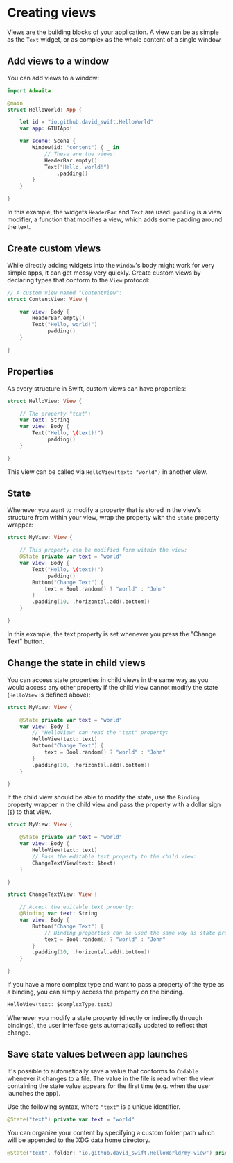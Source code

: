 # Creating views

Views are the building blocks of your application. 
A view can be as simple as the ``Text`` widget, or as complex as the whole content of a single window.

## Add views to a window
You can add views to a window:
```swift
import Adwaita

@main
struct HelloWorld: App {

    let id = "io.github.david_swift.HelloWorld"
    var app: GTUIApp!

    var scene: Scene {
        Window(id: "content") { _ in
            // These are the views:
            HeaderBar.empty()
            Text("Hello, world!")
                .padding()
        }
    }

}
```

In this example, the widgets ``HeaderBar`` and ``Text`` are used.
`padding` is a view modifier, a function that modifies a view, which adds some padding around the text.

## Create custom views
While directly adding widgets into the ``Window``'s body might work for very simple apps,
it can get messy very quickly.
Create custom views by declaring types that conform to the ``View`` protocol:
```swift
// A custom view named "ContentView":
struct ContentView: View {

    var view: Body {
        HeaderBar.empty()
        Text("Hello, world!")
            .padding()
    }

}
```

## Properties
As every structure in Swift, custom views can have properties:
```swift
struct HelloView: View {

    // The property "text":
    var text: String
    var view: Body {
        Text("Hello, \(text)!")
            .padding()
    }

}
```
This view can be called via `HelloView(text: "world")` in another view.

## State
Whenever you want to modify a property that is stored in the view's structure from within your view,
wrap the property with the ``State`` property wrapper:
```swift
struct MyView: View {

    // This property can be modified form within the view:
    @State private var text = "world"
    var view: Body {
        Text("Hello, \(text)!")
            .padding()
        Button("Change Text") {
            text = Bool.random() ? "world" : "John"
        }
        .padding(10, .horizontal.add(.bottom))
    }

}
```
In this example, the text property is set whenever you press the "Change Text" button.

## Change the state in child views
You can access state properties in child views in the same way as you would access any other property
if the child view cannot modify the state (`HelloView` is defined above):
```swift
struct MyView: View {

    @State private var text = "world"
    var view: Body {
        // "HelloView" can read the "text" property:
        HelloView(text: text)
        Button("Change Text") {
            text = Bool.random() ? "world" : "John"
        }
        .padding(10, .horizontal.add(.bottom))
    }

}
```

If the child view should be able to modify the state, use the ``Binding`` property wrapper in the child view
and pass the property with a dollar sign (`$`) to that view.
```swift
struct MyView: View {

    @State private var text = "world"
    var view: Body {
        HelloView(text: text)
        // Pass the editable text property to the child view:
        ChangeTextView(text: $text)
    }

}

struct ChangeTextView: View {

    // Accept the editable text property:
    @Binding var text: String
    var view: Body {
        Button("Change Text") {
            // Binding properties can be used the same way as state properties:
            text = Bool.random() ? "world" : "John"
        }
        .padding(10, .horizontal.add(.bottom))
    }

}
```

If you have a more complex type and want to pass a property of the type as a binding,
you can simply access the property on the binding.

```swift
HelloView(text: $complexType.text)
```

Whenever you modify a state property (directly or indirectly through bindings),
the user interface gets automatically updated to reflect that change.

## Save state values between app launches
It's possible to automatically save a value that conforms to `Codable` whenever it changes to a file.
The value in the file is read when the view containing the state value appears for the first time (e.g. when the user launches the app).

Use the following syntax, where `"text"` is a unique identifier.
```swift
@State("text") private var text = "world"
```

You can organize your content by specifying a custom folder path which will be appended to the XDG data home directory.
```swift
@State("text", folder: "io.github.david_swift.HelloWorld/my-view") private var text = "world"
```
